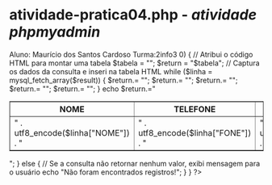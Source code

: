 # atividade-pratica04.php - *atividade phpmyadmin*

Aluno: Maurício dos Santos Cardoso      Turma:2info3<?php
// Verifica se existe a variável txtnome
if (isset($_GET["txtnome"])) {
    $nome = $_GET["txtnome"];
    // Conexao com o banco de dados
    $server = "localhost";
    $user = "root";
    $senha = "indefinido";
    $base = "agenda";
    $conexao = mysql_connect($server, $user, $senha) or die("Erro na conexão!");
    mysql_select_db($base);
    // Verifica se a variável está vazia
    if (empty($nome)) {
        $sql = "SELECT * FROM contato";
    } else {
        $nome .= "%";
        $sql = "SELECT * FROM contato WHERE nome like '$nome'";
    }
    sleep(1);
    $result = mysql_query($sql);
    $cont = mysql_affected_rows($conexao);
    // Verifica se a consulta retornou linhas 
    if ($cont > 0) {
        // Atribui o código HTML para montar uma tabela
        $tabela = "<table border='1'>
                    <thead>
                        <tr>
                            <th>NOME</th>
                            <th>TELEFONE</th>
                            <th>CELULAR</th>
                            <th>EMAIL</th>
                        </tr>
                    </thead>
                    <tbody>
                    <tr>";
        $return = "$tabela";
        // Captura os dados da consulta e inseri na tabela HTML
        while ($linha = mysql_fetch_array($result)) {
            $return.= "<td>" . utf8_encode($linha["NOME"]) . "</td>";
            $return.= "<td>" . utf8_encode($linha["FONE"]) . "</td>";
            $return.= "<td>" . utf8_encode($linha["CELULAR"]) . "</td>";
            $return.= "<td>" . utf8_encode($linha["EMAIL"]) . "</td>";
            $return.= "</tr>";
        }
        echo $return.="</tbody></table>";
    } else {
        // Se a consulta não retornar nenhum valor, exibi mensagem para o usuário
        echo "Não foram encontrados registros!";
    }
}
?>
